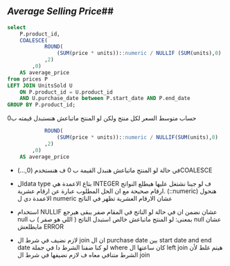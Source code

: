 ## _Average Selling Price_##

```sql
select
    P.product_id,
    COALESCE(
            ROUND(
                (SUM(price * units))::numeric / NULLIF (SUM(units),0)
            ,2)
        ,0)
    AS average_price
from prices P 
LEFT JOIN UnitsSold U 
    ON P.product_id = U.product_id 
    AND U.purchase_date between P.start_date AND P.end_date
GROUP BY P.product_id;
```
حساب متوسط السعر لكل منتج ولكن لو المنتج ماتباعش هنستبدل قيمته ب0

```sql COALESCE(
            ROUND(
                (SUM(price * units))::numeric / NULLIF(SUM(units),0)
            ,2)
        ,0)
    AS average_price
```

- في حالة لو المنتج ماتباعش هنبدل القيمة ب 0 ف هنستخدم (0,...)COALESCE 

- الdata type بتاع الاعمدة هي INTEGER ف لو جينا نشتغل عليها هيطلع النواتج ارقام صحيحة مع ان الحل المطلوب عبارة عن ارقام عشرية. (::numeric)
هنحول الاعمدة دي ل numeric عشان الارقام العشرية تظهر في الناتج

- استخدام NULLIF عشان نضمن ان في حالة لو الناتج في المقام صفر يبقى هيرجع null 
بمعنى: لو المنتج ماتباعش خالص استبدل الناتج ( اللي هو صفر ) ب null عشان مايطلعش ERROR 

- لازم نضيف في شرط ال join ان ال purchase date بين start date and end date
 لو كنا ضفنا الشرط دا في جملة where كان ساعتها ال left join هيتم غلط لأن الشرط متنافي معاه ف لازم نضيفها في شرط ال join 
